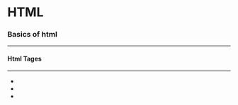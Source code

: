 # HTML
### Basics of html

---
#### Html Tages
---
- <html>
- <head>
- <title>
- <body>
- <h1>
- <h2>
- <h3>
- <h4>-
- <h5>
- <h6>
- <p>
- <a>
- <img>
- <div>
- <span>
- <ul>
- <ol>
- <li>
- <table>
- <tr>
- <td>
- <form>
- <input>
- <button>
- <select>
- <option>
- <textarea>
- <label>
- <script>
- <style>
- <link>
- <meta>
- <aside>
- <section>
- <article>
- <header>
